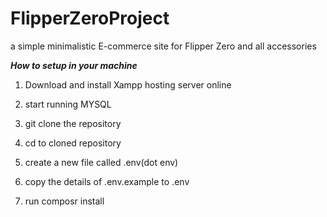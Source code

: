 # FlipperZeroProject
a simple minimalistic E-commerce site for Flipper Zero and all accessories

***How to setup in your machine***
1. Download and install Xampp hosting server online
2. start running MYSQL
3. git clone the repository
4. cd to cloned repository
5. create a new file called .env(dot env)
6. copy the details of .env.example to .env

5. run composr install